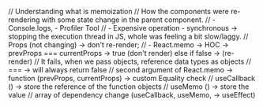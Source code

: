 // Understanding what is memoization
// How the components were re-rendering with some state change in the parent component.
// - Console.logs, - Profiler Tool
// - Expensive operation - synchronous -> stopping the execution thread in JS, whole was feeling a bit slow/laggy.
// Props (not changing) -> don't re-render;
// - React.memo -> HOC -> prevProps === currentProps -> true (don't render) else if false -> (re-render)
// It fails, when we pass objects, reference data types as objects
// === -> will always return false
// second argument of React.memo -> function (prevProps, currentProps) -> custom Equality check
// useCallback () -> store the reference of the function objects
// useMemo () -> store the value
// array of dependency change (useCallback, useMemo, -> useEffect)